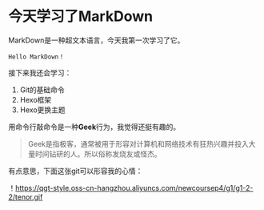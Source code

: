 # 今天学习了MarkDown

  MarkDown是一种超文本语言，今天我第一次学习了它。
  
  ```Hello MarkDown！```
  
  接下来我还会学习：
  
1. Git的基础命令
1. Hexo框架
1. Hexo更换主题  

  用命令行敲命令是一种**Geek**行为，我觉得还挺有趣的。 
 
> Geek是指极客，通常被用于形容对计算机和网络技术有狂热兴趣并投入大量时间钻研的人。所以俗称发烧友或怪杰。

  有点意思，下面这张git可以形容我的心情：  
  
  ！https://qgt-style.oss-cn-hangzhou.aliyuncs.com/newcoursep4/g1/g1-2-2/tenor.gif
